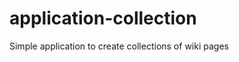 application-collection
======================

Simple application to create collections of wiki pages
